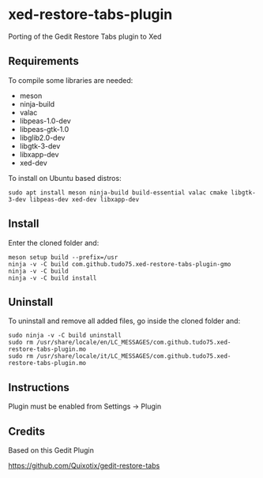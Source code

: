 # xed-restore-tabs-plugin
Porting of the Gedit Restore Tabs plugin to Xed

## Requirements
To compile some libraries are needed:

* meson
* ninja-build
* valac
* libpeas-1.0-dev
* libpeas-gtk-1.0
* libglib2.0-dev
* libgtk-3-dev
* libxapp-dev
* xed-dev

To install on Ubuntu based distros:

    sudo apt install meson ninja-build build-essential valac cmake libgtk-3-dev libpeas-dev xed-dev libxapp-dev

## Install
Enter the cloned folder and:

    meson setup build --prefix=/usr
    ninja -v -C build com.github.tudo75.xed-restore-tabs-plugin-gmo
    ninja -v -C build
    ninja -v -C build install

## Uninstall
To uninstall and remove all added files, go inside the cloned folder and:

	sudo ninja -v -C build uninstall
    sudo rm /usr/share/locale/en/LC_MESSAGES/com.github.tudo75.xed-restore-tabs-plugin.mo
    sudo rm /usr/share/locale/it/LC_MESSAGES/com.github.tudo75.xed-restore-tabs-plugin.mo

## Instructions
Plugin must be enabled from Settings -> Plugin

## Credits

Based on this Gedit Plugin

https://github.com/Quixotix/gedit-restore-tabs

